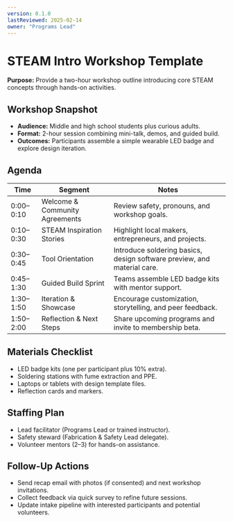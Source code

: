 ```yaml
---
version: 0.1.0
lastReviewed: 2025-02-14
owner: "Programs Lead"
---
```


# STEAM Intro Workshop Template

**Purpose:** Provide a two-hour workshop outline introducing core STEAM concepts through hands-on activities.

## Workshop Snapshot
- **Audience:** Middle and high school students plus curious adults.
- **Format:** 2-hour session combining mini-talk, demos, and guided build.
- **Outcomes:** Participants assemble a simple wearable LED badge and explore design iteration.

## Agenda
| Time | Segment | Notes |
| --- | --- | --- |
| 0:00–0:10 | Welcome & Community Agreements | Review safety, pronouns, and workshop goals. |
| 0:10–0:30 | STEAM Inspiration Stories | Highlight local makers, entrepreneurs, and projects. |
| 0:30–0:45 | Tool Orientation | Introduce soldering basics, design software preview, and material care. |
| 0:45–1:30 | Guided Build Sprint | Teams assemble LED badge kits with mentor support. |
| 1:30–1:50 | Iteration & Showcase | Encourage customization, storytelling, and peer feedback. |
| 1:50–2:00 | Reflection & Next Steps | Share upcoming programs and invite to membership beta. |

## Materials Checklist
- LED badge kits (one per participant plus 10% extra).
- Soldering stations with fume extraction and PPE.
- Laptops or tablets with design template files.
- Reflection cards and markers.

## Staffing Plan
- Lead facilitator (Programs Lead or trained instructor).
- Safety steward (Fabrication & Safety Lead delegate).
- Volunteer mentors (2–3) for hands-on assistance.

## Follow-Up Actions
- Send recap email with photos (if consented) and next workshop invitations.
- Collect feedback via quick survey to refine future sessions.
- Update intake pipeline with interested participants and potential volunteers.
